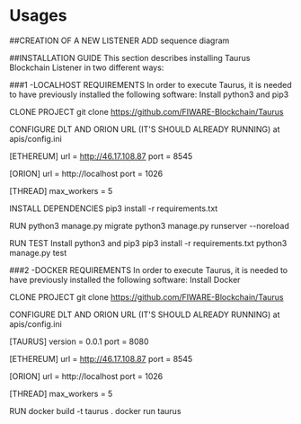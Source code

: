 # Usages

##CREATION OF A NEW LISTENER
ADD sequence diagram



##INSTALLATION GUIDE
This section describes installing Taurus Blockchain Listener in two different ways:
 
###1 -LOCALHOST
REQUIREMENTS
In order to execute Taurus, it is needed to have previously installed the following software:
Install python3 and pip3
 
CLONE PROJECT
git clone https://github.com/FIWARE-Blockchain/Taurus
  
CONFIGURE DLT AND ORION URL (IT'S SHOULD ALREADY RUNNING)
at apis/config.ini
 
[ETHEREUM]
url = http://46.17.108.87
port = 8545
 
[ORION]
url = http://localhost
port = 1026
 
[THREAD]
max_workers = 5
 
INSTALL DEPENDENCIES
pip3 install -r requirements.txt
 
RUN
python3 manage.py migrate
python3 manage.py runserver --noreload
 
RUN TEST
Install python3 and pip3
pip3 install -r requirements.txt
python3 manage.py test
 
###2 -DOCKER
REQUIREMENTS
In order to execute Taurus, it is needed to have previously installed the following software:
Install Docker
  
CLONE PROJECT
git clone https://github.com/FIWARE-Blockchain/Taurus
 
CONFIGURE DLT AND ORION URL (IT'S SHOULD ALREADY RUNNING)
at apis/config.ini
 
[TAURUS]
version = 0.0.1
port = 8080
 
[ETHEREUM]
url = http://46.17.108.87
port = 8545
 
[ORION]
url = http://localhost
port = 1026
 
[THREAD]
max_workers = 5
 
RUN
docker build -t taurus .
docker run taurus
